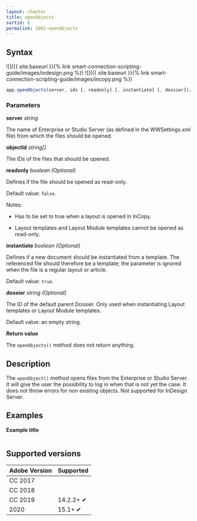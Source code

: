 ```yaml
---
layout: chapter
title: openObjects
sortid: 6
permalink: 1082-openObjects
---
```

## Syntax

![]({{ site.baseurl }}{% link smart-connection-scripting-guide/images/indesign.png %}) ![]({{ site.baseurl }}{% link smart-connection-scripting-guide/images/incopy.png %}) 

```javascript
app.openObjects(server, ids [, readonly] [, instantiate] [, dossier]);
```

### Parameters

**server** *string*

The name of Enterprise or Studio Server (as defined in the WWSettings.xml file) from which the files should be opened.

**objectId** *string[]*

The IDs of the files that should be opened.

**readonly** *boolean (Optional)*

Defines if the file should be opened as read-only.

Default value: `false`.

Notes:

* Has to be set to true when a layout is opened in InCopy.

* Layout templates and Layout Module templates cannot be opened as read-only.

**instantiate** *boolean (Optional)*

Defines if a new document should be instantiated from a template. The referenced file should therefore be a template; the parameter is ignored when the file is a regular layout or article.

Default value: `true`.

**dossier** *string (Optional)*

The ID of the default parent Dossier. Only used when instantiating Layout templates or Layout Module templates.

Default value: an empty string.

**Return value**  

The `openObjects()` method does not return anything.

## Description

The `openObject()` method opens files from the Enterprise or Studio Server. It will give the user the possibility to log in when that is not yet the case. It does not throw errors for non existing objects. Not supported for InDesign Server.

## Examples

**Example title**

```javascript

```

## Supported versions

| Adobe Version | Supported |
|---------------|-----------|
| CC 2017       |           |
| CC 2018       |           |
| CC 2019       | 14.2.2+ ✔ |
| 2020          | 15.1+ ✔   |
